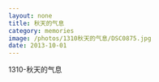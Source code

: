 ```yaml
---
layout: none
title: 秋天的气息
category: memories
image: /photos/1310秋天的气息/DSC0875.jpg
date: 2013-10-01
---
```

1310-秋天的气息